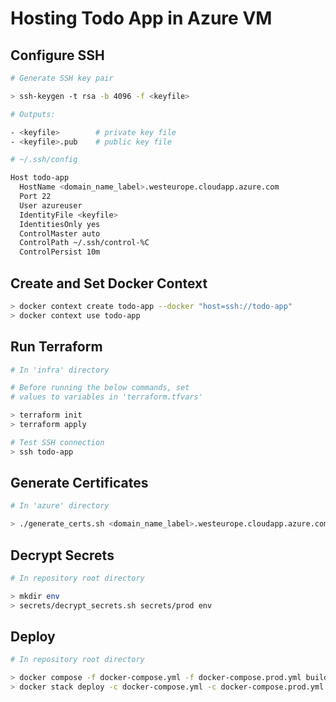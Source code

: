 # Hosting Todo App in Azure VM

## Configure SSH

```bash
# Generate SSH key pair

> ssh-keygen -t rsa -b 4096 -f <keyfile>

# Outputs:

- <keyfile>        # private key file
- <keyfile>.pub    # public key file
```

```bash
# ~/.ssh/config

Host todo-app
  HostName <domain_name_label>.westeurope.cloudapp.azure.com
  Port 22
  User azureuser
  IdentityFile <keyfile>
  IdentitiesOnly yes
  ControlMaster auto
  ControlPath ~/.ssh/control-%C
  ControlPersist 10m
```

## Create and Set Docker Context

```bash
> docker context create todo-app --docker "host=ssh://todo-app"
> docker context use todo-app
```

## Run Terraform

```bash
# In 'infra' directory

# Before running the below commands, set
# values ​​to variables in 'terraform.tfvars'

> terraform init
> terraform apply

# Test SSH connection
> ssh todo-app
```

## Generate Certificates

```bash
# In 'azure' directory

> ./generate_certs.sh <domain_name_label>.westeurope.cloudapp.azure.com
```

## Decrypt Secrets

```bash
# In repository root directory

> mkdir env
> secrets/decrypt_secrets.sh secrets/prod env
```

## Deploy

```bash
# In repository root directory

> docker compose -f docker-compose.yml -f docker-compose.prod.yml build
> docker stack deploy -c docker-compose.yml -c docker-compose.prod.yml todo-app
```
